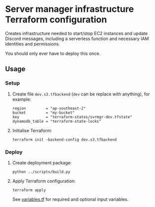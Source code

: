 # Server manager infrastructure Terraform configuration

Creates infrastructure needed to start/stop EC2 instances and update Discord messages,
including a serverless function and necessary IAM identities and permissions.

You should only ever have to deploy this once.

## Usage

### Setup

1. Create file `dev.s3.tfbackend` (`dev` can be replace with anything), for example:

   ```hcl
   region         = "ap-southeast-2"
   bucket         = "my-bucket"
   key            = "terraform-states/svrmgr-dev.tfstate"
   dynamodb_table = "terraform-state-locks"
   ```

2. Initialise Terraform:

   ```shell
   terraform init -backend-config dev.s3.tfbackend
   ```

### Deploy

1. Create deployment package:

   ```shell
   python ../scripts/build.py
   ```

2. Apply Terraform configuration:

   ```shell
   terraform apply
   ```

   See [variables.tf](./variables.tf) for required and optional input variables.
